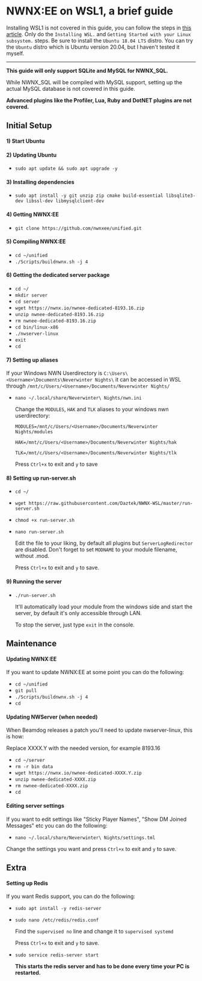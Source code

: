 # NWNX:EE on WSL1, a brief guide

Installing WSL1 is not covered in this guide, you can follow the steps in [this article](https://www.computerhope.com/issues/ch001879.htm). Only do the `Installing WSL.` and `Getting Started with your Linux subsystem.` steps. Be sure to install the `Ubuntu 18.04 LTS` distro. You can try the `Ubuntu` distro which is Ubuntu version 20.04, but I haven't tested it myself.

---

**This guide will only support SQLite and MySQL for NWNX_SQL.**

While NWNX_SQL will be compiled with MySQL support, setting up the actual MySQL database is not covered in this guide.

**Advanced plugins like the Profiler, Lua, Ruby and DotNET plugins are not covered.**

## Initial Setup

#### 1) Start Ubuntu

#### 2) Updating Ubuntu 

- `sudo apt update && sudo apt upgrade -y`

#### 3) Installing dependencies 

- `sudo apt install -y git unzip zip cmake build-essential libsqlite3-dev libssl-dev libmysqlclient-dev`

#### 4) Getting NWNX:EE

- `git clone https://github.com/nwnxee/unified.git`

#### 5) Compiling NWNX:EE

- `cd ~/unified`
- `./Scripts/buildnwnx.sh -j 4`

#### 6) Getting the dedicated server package

- `cd ~/`
- `mkdir server`
- `cd server`
- `wget https://nwnx.io/nwnee-dedicated-8193.16.zip`
- `unzip nwnee-dedicated-8193.16.zip`
- `rm nwnee-dedicated-8193.16.zip`
- `cd bin/linux-x86`
- `./nwserver-linux`
- `exit`
- `cd`

#### 7) Setting up aliases 

If your Windows NWN Userdirectory is `C:\Users\<Username>\Documents\Neverwinter Nights\` it can be accessed in WSL through `/mnt/c/Users/<Username>/Documents/Neverwinter Nights/`

- `nano ~/.local/share/Neverwinter\ Nights/nwn.ini`

  Change the `MODULES`, `HAK` and `TLK` aliases to your windows nwn userdirectory:

  `MODULES=/mnt/c/Users/<Username>/Documents/Neverwinter Nights/modules`

  `HAK=/mnt/c/Users/<Username>/Documents/Neverwinter Nights/hak`

  `TLK=/mnt/c/Users/<Username>/Documents/Neverwinter Nights/tlk`

  Press `Ctrl+x` to exit and `y` to save

#### 8) Setting up run-server.sh

- `cd ~/`
- `wget https://raw.githubusercontent.com/Daztek/NWNX-WSL/master/run-server.sh`
- `chmod +x run-server.sh`
- `nano run-server.sh`

  Edit the file to your liking, by default all plugins but `ServerLogRedirector` are disabled. Don't forget to set `MODNAME` to your module filename, without .mod.

  Press `Ctrl+x` to exit and `y` to save.

#### 9) Running the server

- `./run-server.sh`

  It'll automatically load your module from the windows side and start the server, by default it's only accessible through LAN.

  To stop the server, just type `exit` in the console.

## Maintenance

#### Updating NWNX:EE

If you want to update NWNX:EE at some point you can do the following:

- `cd ~/unified`
- `git pull`
- `./Scripts/buildnwnx.sh -j 4`
- `cd`

#### Updating NWServer (when needed)

When Beamdog releases a patch you'll need to update nwserver-linux, this is how:

Replace XXXX.Y with the needed version, for example 8193.16

- `cd ~/server`
- `rm -r bin data`
- `wget https://nwnx.io/nwnee-dedicated-XXXX.Y.zip`
- `unzip nwnee-dedicated-XXXX.zip`
- `rm nwnee-dedicated-XXXX.zip`
- `cd`

#### Editing server settings

If you want to edit settings like "Sticky Player Names", "Show DM Joined Messages" etc you can do the following:

- `nano ~/.local/share/Neverwinter\ Nights/settings.tml`

Change the settings you want and press `Ctrl+x` to exit and `y` to save.

## Extra

#### Setting up Redis

If you want Redis support, you can do the following:

- `sudo apt install -y redis-server`
- `sudo nano /etc/redis/redis.conf`

  Find the `supervised no` line and change it to `supervised systemd`

  Press `Ctrl+x` to exit and `y` to save.

- `sudo service redis-server start`

  **This starts the redis server and has to be done every time your PC is restarted.**
